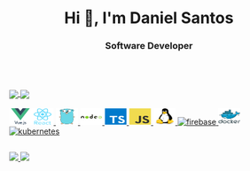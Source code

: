 <h1 align="center">Hi 👋, I'm Daniel Santos</h1>
<h3 align="center">Software Developer</h3>
</br>
</br>
</br>
<a align="right" dir="auto" href="https://github.com/anuraghazra/github-readme-stats">
  <img height="180em" align="center" src="https://github-readme-stats.vercel.app/api/top-langs/?username=daniielsantos&layout=compact&theme=dark&hide=scss,html,css,swift" />
  <img height="180em" align="center" src="https://github-readme-stats.vercel.app/api?username=daniielsantos&show_icons=true&theme=dark" />
</a>
</br>
</br>
<a align="left" href="https://github.com/daniielsantos">
<img align="left" src="https://raw.githubusercontent.com/devicons/devicon/master/icons/vuejs/vuejs-original-wordmark.svg" alt="vuejs" width="40" height="30"/> <img src="https://raw.githubusercontent.com/devicons/devicon/master/icons/react/react-original-wordmark.svg" alt="react" width="40" height="30"/> <a href="https://golang.org" target="_blank" rel="noreferrer"> <img src="https://raw.githubusercontent.com/devicons/devicon/master/icons/go/go-original.svg" alt="go" width="40" height="30"/> <img src="https://raw.githubusercontent.com/devicons/devicon/master/icons/nodejs/nodejs-original-wordmark.svg" alt="nodejs" width="40" height="30"/> <img src="https://raw.githubusercontent.com/devicons/devicon/master/icons/typescript/typescript-original.svg" alt="typescript" width="40" height="30"/> <img src="https://raw.githubusercontent.com/devicons/devicon/master/icons/javascript/javascript-original.svg" alt="javascript" width="40" height="30"/> <img src="https://raw.githubusercontent.com/devicons/devicon/master/icons/linux/linux-original.svg" alt="linux" width="40" height="30"/> <img src="https://www.vectorlogo.zone/logos/firebase/firebase-icon.svg" alt="firebase" width="40" height="30"/> <img src="https://raw.githubusercontent.com/devicons/devicon/master/icons/docker/docker-original-wordmark.svg" alt="docker" width="40" height="30"/> <img src="https://www.vectorlogo.zone/logos/kubernetes/kubernetes-icon.svg" alt="kubernetes" width="40" height="30"/>
</a>
<h2 dir="auto"></h2>
<a href="mailto:daniielsantos@gmail.com"><img src="https://camo.githubusercontent.com/927d6b3961fa048ff7303daf291cb5869dfa25018997cf8c1373c2f6a85b1458/68747470733a2f2f696d672e736869656c64732e696f2f62616467652f2d476d61696c2d2532333333333f7374796c653d666f722d7468652d6261646765266c6f676f3d676d61696c266c6f676f436f6c6f723d7768697465" data-canonical-src="https://img.shields.io/badge/-Gmail-%23333?style=for-the-badge&amp;logo=gmail&amp;logoColor=white" style="max-width: 100%;">
</a> 
<a href="https://www.linkedin.com/in/daniels95" rel="nofollow"><img src="https://camo.githubusercontent.com/c00f87aeebbec37f3ee0857cc4c20b21fefde8a96caf4744383ebfe44a47fe3f/68747470733a2f2f696d672e736869656c64732e696f2f62616467652f2d4c696e6b6564496e2d2532333030373742353f7374796c653d666f722d7468652d6261646765266c6f676f3d6c696e6b6564696e266c6f676f436f6c6f723d7768697465" data-canonical-src="https://img.shields.io/badge/-LinkedIn-%230077B5?style=for-the-badge&amp;logo=linkedin&amp;logoColor=white" style="max-width: 100%;">
</a>


